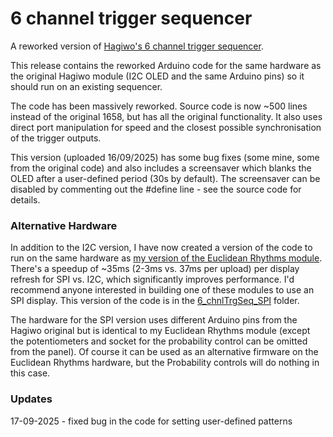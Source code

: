 # 6 channel trigger sequencer
A reworked version of [Hagiwo's 6 channel trigger sequencer](https://note.com/solder_state/n/n17c69afd484d).

This release contains the reworked Arduino code for the same hardware as the original Hagiwo module (I2C OLED and the same Arduino pins) so it should run on an existing sequencer.

The code has been massively reworked. Source code is now ~500 lines instead of the original 1658, but has all the original functionality. It also uses direct port manipulation for speed and the closest possible synchronisation of the trigger outputs.

This version (uploaded 16/09/2025) has some bug fixes (some mine, some from the original code) and also includes a screensaver which blanks the OLED after a user-defined period (30s by default). The screensaver can be disabled by commenting out the #define line - see the source code for details.

### Alternative Hardware
In addition to the I2C version, I have now created a version of the code to run on the same hardware as [my version of the Euclidean Rhythms module](https://github.com/clarionut/Euclidean_Rhythms). There's a speedup of ~35ms (2-3ms vs. 37ms per upload) per display refresh for SPI vs. I2C, which significantly improves performance. I'd recommend anyone interested in building one of these modules to use an SPI display. This version of the code is in the [6_chnlTrgSeq_SPI](https://github.com/clarionut/6-channel-trg-sequencer/tree/main/6_chnlTrgSeq_SPI) folder.

The hardware for the SPI version uses different Arduino pins from the Hagiwo original but is identical to my Euclidean Rhythms module (except the potentiometers and socket for the probability control can be omitted from the panel). Of course it can be used as an alternative firmware on the Euclidean Rhythms hardware, but the Probability controls will do nothing in this case.

### Updates
17-09-2025 - fixed bug in the code for setting user-defined patterns
